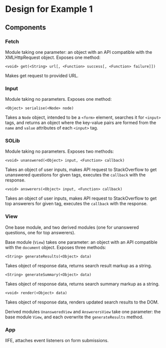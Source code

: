 # Design for Example 1

## Components
### Fetch
Module taking one parameter: an object with an API compatible with the XMLHttpRequest object.
Exposes one method:
```
<void> get(<String> url[, <Function> success[, <Function> failure]])
```
Makes get request to provided URL.

### Input
Module taking no parameters. Exposes one method:
```
<Object> serialise(<Node> node)
```
Takes a `Node` object, intended to be a `<form>` element, searches it for `<input>` tags, and returns an object where the key-value pairs are formed from the `name` and `value` attributes of each `<input>` tag.

### SOLib
Module taking no parameters. Exposes two methods:
```
<void> unanswered(<Object> input, <Function> callback)
```
Takes an object of user inputs, makes API request to StackOverflow to get unanswered questions for given tags, executes the `callback` with the response.

```
<void> answerers(<Object> input, <Function> callback)
```
Takes an object of user inputs, makes API request to StackOverflow to get top answerers for given tag, executes the `callback` with the response.

### View
One base module, and two derived modules (one for unanswered questions, one for top answerers).

Base module (`View`) takes one parameter: an object with an API compatible with the `document` object.
Exposes three methods:
```
<String> generateResults(<Object> data)
```
Takes object of response data, returns search result markup as a string.

```
<String> generateSummary(<Object> data)
```
Takes object of response data, returns search summary markup as a string.

```
<void> render(<Object> data)
```
Takes object of response data, renders updated search results to the DOM.

Derived modules `UnansweredView` and `AnswerersView` take one parameter: the base module `View`, and each overwrite the `generateResults` method.

### App
IIFE, attaches event listeners on form submissions.
